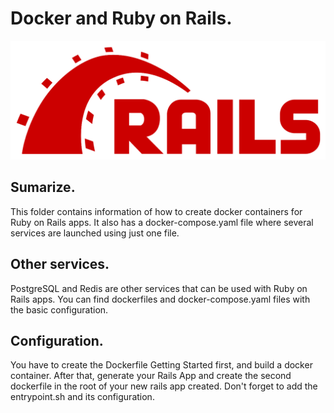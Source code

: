 # Docker and Ruby on Rails.

![](../images/rails.png)

## Sumarize.

This folder contains information of how to create docker containers for Ruby on Rails apps.
It also has a docker-compose.yaml file where several services are launched using just one file.

## Other services.

PostgreSQL and Redis are other services that can be used with Ruby on Rails apps.
You can find dockerfiles and docker-compose.yaml files with the basic configuration.

## Configuration.

You have to create the Dockerfile Getting Started first, and build a docker container. After that, generate
your Rails App and create the second dockerfile in the root of your new rails app created.
Don't forget to add the entrypoint.sh and its configuration.
